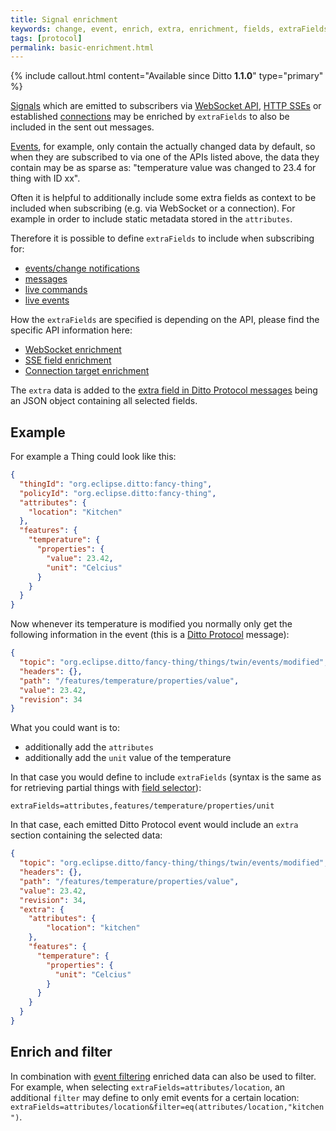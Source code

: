 ```yaml
---
title: Signal enrichment
keywords: change, event, enrich, extra, enrichment, fields, extraFields
tags: [protocol]
permalink: basic-enrichment.html
---
```


{% include callout.html content="Available since Ditto **1.1.0**" type="primary" %}

[Signals](basic-signals.html) which are emitted to subscribers via [WebSocket API](httpapi-protocol-bindings-websocket.html), 
[HTTP SSEs](httpapi-sse.html) or established [connections](basic-connections.html) may be enriched 
by `extraFields` to also be included in the sent out messages.

[Events](basic-signals-event.html), for example, only contain the actually changed data by default, so when they are 
subscribed to via one of the APIs listed above, the data they contain may be as sparse as: 
"temperature value was changed to 23.4 for thing with ID xx".

Often it is helpful to additionally include some extra fields as context to be included when subscribing 
(e.g. via WebSocket or a connection). For example in order to include static metadata stored in the `attributes`.

Therefore it is possible to define `extraFields` to include when subscribing for:
* [events/change notifications](basic-changenotifications.html)
* [messages](basic-messages.html)
* [live commands](protocol-twinlive.html)
* [live events](protocol-twinlive.html)

How the `extraFields` are specified is depending on the API, please find the specific API information here:
* [WebSocket enrichment](httpapi-protocol-bindings-websocket.html#enrichment)
* [SSE field enrichment](httpapi-sse.html#field-enrichment)
* [Connection target enrichment](basic-connections.html#target-topics-and-enrichment)

The `extra` data is added to the [extra field in Ditto Protocol messages](protocol-specification.html#extra) being an
JSON object containing all selected fields.

## Example

For example a Thing could look like this:
```json
{
  "thingId": "org.eclipse.ditto:fancy-thing",
  "policyId": "org.eclipse.ditto:fancy-thing",
  "attributes": {
    "location": "Kitchen"
  },
  "features": {
    "temperature": {
      "properties": {
        "value": 23.42,
        "unit": "Celcius"
      }
    }
  }
}
```

Now whenever its temperature is modified you normally only get the following information in the event
(this is a [Ditto Protocol](protocol-specification.html) message):
```json
{
  "topic": "org.eclipse.ditto/fancy-thing/things/twin/events/modified",
  "headers": {},
  "path": "/features/temperature/properties/value",
  "value": 23.42,
  "revision": 34
}
```

What you could want is to:
* additionally add the `attributes`
* additionally add the `unit` value of the temperature

In that case you would define to include `extraFields` 
(syntax is the same as for retrieving partial things with [field selector](httpapi-concepts.html#with-field-selector)):
```
extraFields=attributes,features/temperature/properties/unit
```

In that case, each emitted Ditto Protocol event would include an `extra` section containing the selected data:
```json
{
  "topic": "org.eclipse.ditto/fancy-thing/things/twin/events/modified",
  "headers": {},
  "path": "/features/temperature/properties/value",
  "value": 23.42,
  "revision": 34,
  "extra": {
    "attributes": {
        "location": "kitchen"
    },
    "features": {
      "temperature": {
        "properties": {
          "unit": "Celcius"
        }
      }
    }
  }
}
```


## Enrich and filter

In combination with [event filtering](basic-changenotifications.html#filtering) enriched data can also be used to 
filter. For example, when selecting `extraFields=attributes/location`, an additional `filter` may define to only
emit events for a certain location: `extraFields=attributes/location&filter=eq(attributes/location,"kitchen")`.